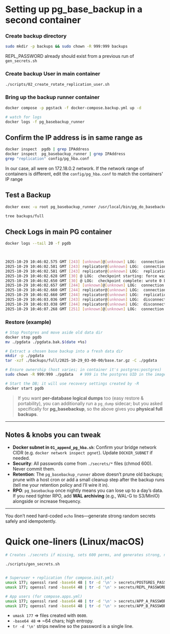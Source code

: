 # Setting up pg_base_backup in a second container


### Create backup directory

```bash
sudo mkdir -p backups && sudo chown -R 999:999 backups
```

REPL_PASSWORD already should exist from a previous run of `gen_secrets.sh`

### Create backup User in main container
```bash
./scripts/02_create_rotate_replication_user.sh   
```

### Bring up the backup runner container
```bash
docker compose -p pgstack -f docker-compose.backup.yml up -d

# watch for logs
docker logs -f pg_basebackup_runner
```
## Confirm the IP address is in same  range as 

```bash
docker inspect  pgdb | grep IPAddress
docker inspect  pg_basebackup_runner | grep IPAddress
grep "replication" config/pg_hba.conf 

```
In our case, all were on 172.18.0.2 network.
If the network range of containers is different, edit the `config/pg_hba.conf` to match the containers' IP range


## Test a Backup

```bash
docker exec -u root pg_basebackup_runner /usr/local/bin/pg_do_basebackup.sh

tree backups/full

```

## Check Logs in main PG container

```bash
docker logs --tail 20 -f pgdb


 
2025-10-29 10:46:02.575 GMT [243] [unknown]@[unknown] LOG:  connection received: host=172.18.0.5 port=58656
2025-10-29 10:46:02.581 GMT [243] replicator@[unknown] LOG:  connection authenticated: identity="replicator" method=scram-sha-256 (/var/lib/postgresql/18/docker/pg_hba.conf:12)
2025-10-29 10:46:02.581 GMT [243] replicator@[unknown] LOG:  replication connection authorized: user=replicator application_name=pg_basebackup
2025-10-29 10:46:02.628 GMT [30] @ LOG:  checkpoint starting: force wait
2025-10-29 10:46:02.650 GMT [30] @ LOG:  checkpoint complete: wrote 0 buffers (0.0%), wrote 0 SLRU buffers; 0 WAL file(s) added, 0 removed, 0 recycled; write=0.005 s, sync=0.001 s, total=0.023 s; sync files=0, longest=0.000 s, average=0.000 s; distance=32768 kB, estimate=32768 kB; lsn=0/6000080, redo lsn=0/6000028
2025-10-29 10:46:02.657 GMT [244] [unknown]@[unknown] LOG:  connection received: host=172.18.0.5 port=58672
2025-10-29 10:46:02.660 GMT [244] replicator@[unknown] LOG:  connection authenticated: identity="replicator" method=scram-sha-256 (/var/lib/postgresql/18/docker/pg_hba.conf:12)
2025-10-29 10:46:02.660 GMT [244] replicator@[unknown] LOG:  replication connection authorized: user=replicator application_name=pg_basebackup
2025-10-29 10:46:03.036 GMT [243] replicator@[unknown] LOG:  disconnection: session time: 0:00:00.461 user=replicator database= host=172.18.0.5 port=58656
2025-10-29 10:46:03.038 GMT [244] replicator@[unknown] LOG:  disconnection: session time: 0:00:00.380 user=replicator database= host=172.18.0.5 port=58672
2025-10-29 10:46:07.268 GMT [251] [unknown]@[unknown] LOG:  connection received: host=[local]
```
 





### Restore (example)

```bash
# Stop Postgres and move aside old data dir
docker stop pgdb
mv ./pgdata ./pgdata.bak.$(date +%s)

# Extract a chosen base backup into a fresh data dir
mkdir -p ./pgdata
tar -xzf ./backups/full/2025-10-29_03-00-00/base.tar.gz -C ./pgdata

# Ensure ownership (host varies; in container it's postgres:postgres)
sudo chown -R 999:999 ./pgdata   # 999 is the postgres UID in the image

# Start the DB; it will use recovery settings created by -R
docker start pgdb
```

> If you want **per-database logical dumps** too (easy restore & portability), you can additionally run a `pg_dump` sidecar; but you asked specifically for **pg_basebackup**, so the above gives you **physical full backups**.

---

## Notes & knobs you can tweak

* **Docker subnet in `01_append_pg_hba.sh`**: Confirm your bridge network CIDR (e.g. `docker network inspect pgnet`). Update `DOCKER_SUBNET` if needed.
* **Security**: All passwords come from `./secrets/*` files (chmod 600). Never commit them.
* **Retention**: The `pg_basebackup_runner` above doesn’t prune old backups; prune with a host cron or add a small cleanup step after the backup runs (tell me your retention policy and I’ll wire it in).
* **RPO**: `pg_basebackup` once nightly means you can lose up to a day’s data. If you need tighter RPO, add **WAL archiving** (e.g., WAL-G to S3/MinIO) alongside or increase frequency.

---

You don’t need hard-coded `echo` lines—generate strong random secrets safely and idempotently.

# Quick one-liners (Linux/macOS)

```bash
# Creates ./secrets if missing, sets 600 perms, and generates strong, newline-free secrets

./scripts/gen_secrets.sh  


# Superuser + replication (for compose.init.yml)
umask 177; openssl rand -base64 48 | tr -d '\n' > secrets/POSTGRES_PASSWORD
umask 177; openssl rand -base64 48 | tr -d '\n' > secrets/REPL_PASSWORD

# App users (for compose.apps.yml)
umask 177; openssl rand -base64 48 | tr -d '\n' > secrets/APP_A_PASSWORD
umask 177; openssl rand -base64 48 | tr -d '\n' > secrets/APP_B_PASSWORD
```

* `umask 177` ⇒ files created with `0600`.
* `-base64 48` ⇒ ~64 chars; high entropy.
* `tr -d '\n'` strips newline so the password is a single line.


